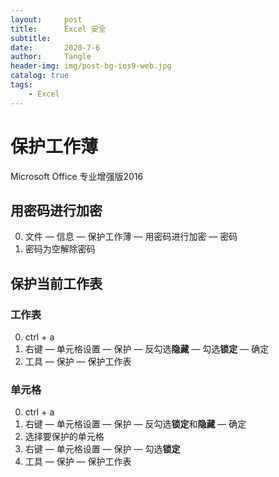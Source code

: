 ```yaml
---
layout:     post
title:      Excel 安全
subtitle:   
date:       2020-7-6
author:     Tangle
header-img: img/post-bg-ios9-web.jpg
catalog: true
tags:
    - Excel
---
```


# 保护工作薄

Microsoft Office 专业增强版2016

## 用密码进行加密

0. 文件 — 信息 — 保护工作薄 — 用密码进行加密 — 密码
0. 密码为空解除密码

## 保护当前工作表

### 工作表

0. ctrl + a
0. 右键 — 单元格设置 — 保护 — 反勾选**隐藏** — 勾选**锁定** — 确定
0. 工具 — 保护 — 保护工作表

### 单元格

0. ctrl + a
0. 右键 — 单元格设置 — 保护 — 反勾选**锁定**和**隐藏** — 确定
0. 选择要保护的单元格
0. 右键 — 单元格设置 — 保护 — 勾选**锁定**
0. 工具 — 保护 — 保护工作表
